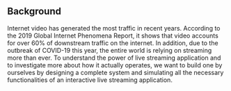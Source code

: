 ## Background
Internet video has generated the most traffic in recent years. According to the  2019 Global Internet Phenomena Report, it shows that video
accounts for over 60% of downstream traffic on the internet. In addition, due to the outbreak of COVID-19 this year, the entire world is 
relying on streaming more than ever. To understand the power of live streaming application and to investigate more about how it actually 
operates, we want to build one by ourselves by designing a complete system and simulating all the necessary functionalities of an 
interactive live streaming application. 
